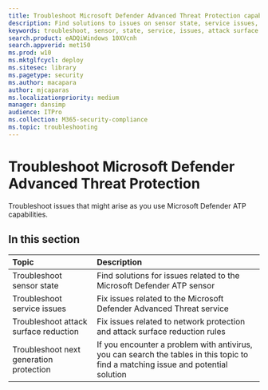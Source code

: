```yaml
---
title: Troubleshoot Microsoft Defender Advanced Threat Protection capabilities
description: Find solutions to issues on sensor state, service issues, or other Microsoft Defender ATP capabilities 
keywords: troubleshoot, sensor, state, service, issues, attack surface reduction, next generation protection
search.product: eADQiWindows 10XVcnh
search.appverid: met150
ms.prod: w10
ms.mktglfcycl: deploy
ms.sitesec: library
ms.pagetype: security
ms.author: macapara
author: mjcaparas
ms.localizationpriority: medium
manager: dansimp
audience: ITPro
ms.collection: M365-security-compliance 
ms.topic: troubleshooting
---
```


#  Troubleshoot Microsoft Defender Advanced Threat Protection 

Troubleshoot issues that might arise as you use Microsoft Defender ATP capabilities.

## In this section
Topic | Description 
:---|:---
Troubleshoot sensor state | Find solutions for issues related to the Microsoft Defender ATP sensor
Troubleshoot service issues | Fix issues related to the Microsoft Defender Advanced Threat service
Troubleshoot attack surface reduction | Fix issues related to network protection and attack surface reduction rules
Troubleshoot next generation protection | If you encounter a problem with antivirus, you can search the tables in this topic to find a matching issue and potential solution

